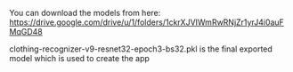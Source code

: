 You can download the models from here:
https://drive.google.com/drive/u/1/folders/1ckrXJVIWmRwRNjZr1yrJ4i0auFMqGD48


clothing-recognizer-v9-resnet32-epoch3-bs32.pkl is the final exported model which is used to create the app
